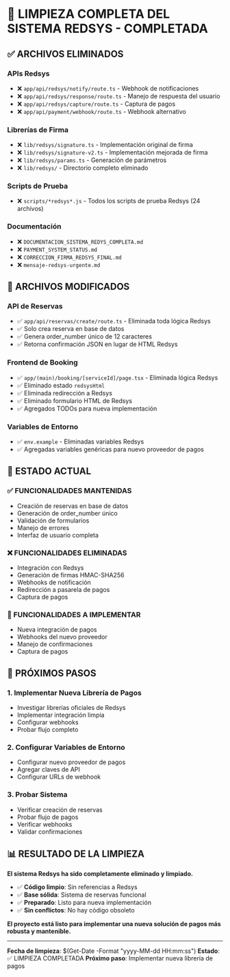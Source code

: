 # 🧹 LIMPIEZA COMPLETA DEL SISTEMA REDSYS - COMPLETADA

## ✅ **ARCHIVOS ELIMINADOS**

### **APIs Redsys**
- ❌ `app/api/redsys/notify/route.ts` - Webhook de notificaciones
- ❌ `app/api/redsys/response/route.ts` - Manejo de respuesta del usuario
- ❌ `app/api/redsys/capture/route.ts` - Captura de pagos
- ❌ `app/api/payment/webhook/route.ts` - Webhook alternativo

### **Librerías de Firma**
- ❌ `lib/redsys/signature.ts` - Implementación original de firma
- ❌ `lib/redsys/signature-v2.ts` - Implementación mejorada de firma
- ❌ `lib/redsys/params.ts` - Generación de parámetros
- ❌ `lib/redsys/` - Directorio completo eliminado

### **Scripts de Prueba**
- ❌ `scripts/*redsys*.js` - Todos los scripts de prueba Redsys (24 archivos)

### **Documentación**
- ❌ `DOCUMENTACION_SISTEMA_REDYS_COMPLETA.md`
- ❌ `PAYMENT_SYSTEM_STATUS.md`
- ❌ `CORRECCION_FIRMA_REDSYS_FINAL.md`
- ❌ `mensaje-redsys-urgente.md`

## 🔧 **ARCHIVOS MODIFICADOS**

### **API de Reservas**
- ✅ `app/api/reservas/create/route.ts` - Eliminada toda lógica Redsys
- ✅ Solo crea reserva en base de datos
- ✅ Genera order_number único de 12 caracteres
- ✅ Retorna confirmación JSON en lugar de HTML Redsys

### **Frontend de Booking**
- ✅ `app/(main)/booking/[serviceId]/page.tsx` - Eliminada lógica Redsys
- ✅ Eliminado estado `redsysHtml`
- ✅ Eliminada redirección a Redsys
- ✅ Eliminado formulario HTML de Redsys
- ✅ Agregados TODOs para nueva implementación

### **Variables de Entorno**
- ✅ `env.example` - Eliminadas variables Redsys
- ✅ Agregadas variables genéricas para nuevo proveedor de pagos

## 🎯 **ESTADO ACTUAL**

### **✅ FUNCIONALIDADES MANTENIDAS**
- Creación de reservas en base de datos
- Generación de order_number único
- Validación de formularios
- Manejo de errores
- Interfaz de usuario completa

### **❌ FUNCIONALIDADES ELIMINADAS**
- Integración con Redsys
- Generación de firmas HMAC-SHA256
- Webhooks de notificación
- Redirección a pasarela de pagos
- Captura de pagos

### **🔄 FUNCIONALIDADES A IMPLEMENTAR**
- Nueva integración de pagos
- Webhooks del nuevo proveedor
- Manejo de confirmaciones
- Captura de pagos

## 🚀 **PRÓXIMOS PASOS**

### **1. Implementar Nueva Librería de Pagos**
- Investigar librerías oficiales de Redsys
- Implementar integración limpia
- Configurar webhooks
- Probar flujo completo

### **2. Configurar Variables de Entorno**
- Configurar nuevo proveedor de pagos
- Agregar claves de API
- Configurar URLs de webhook

### **3. Probar Sistema**
- Verificar creación de reservas
- Probar flujo de pagos
- Verificar webhooks
- Validar confirmaciones

## 📊 **RESULTADO DE LA LIMPIEZA**

**El sistema Redsys ha sido completamente eliminado y limpiado.**

- ✅ **Código limpio**: Sin referencias a Redsys
- ✅ **Base sólida**: Sistema de reservas funcional
- ✅ **Preparado**: Listo para nueva implementación
- ✅ **Sin conflictos**: No hay código obsoleto

**El proyecto está listo para implementar una nueva solución de pagos más robusta y mantenible.**

---

**Fecha de limpieza**: $(Get-Date -Format "yyyy-MM-dd HH:mm:ss")
**Estado**: ✅ LIMPIEZA COMPLETADA
**Próximo paso**: Implementar nueva librería de pagos
